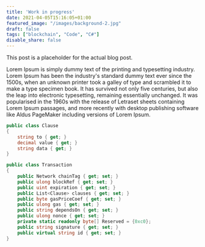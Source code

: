 ```yaml
---
title: 'Work in progress'
date: 2021-04-05T15:16:05+01:00
featured_image: "/images/background-2.jpg"
draft: false
tags: ["blockchain", "Code", "C#"]
disable_share: false
---
```


This post is a placeholder for the actual blog post.

Lorem Ipsum is simply dummy text of the printing and typesetting industry. Lorem Ipsum has been the industry's standard dummy text ever since the 1500s, when an unknown printer took a galley of type and scrambled it to make a type specimen book. It has survived not only five centuries, but also the leap into electronic typesetting, remaining essentially unchanged. It was popularised in the 1960s with the release of Letraset sheets containing Lorem Ipsum passages, and more recently with desktop publishing software like Aldus PageMaker including versions of Lorem Ipsum.

```csharp
public class Clause
{
    string to { get; }
    decimal value { get; }
    string data { get; }
}
```

```csharp
public class Transaction
{
    public Network chainTag { get; set; }
    public ulong blockRef { get; set; }
    public uint expiration { get; set; }
    public List<Clause> clauses { get; set; }
    public byte gasPriceCoef { get; set; }
    public ulong gas { get; set; }
    public string dependsOn { get; set; }
    public ulong nonce { get; set; }
    private static readonly byte[] Reserved = {0xc0};
    public string signature { get; set; }
    public virtual string id { get; set; }
}
```